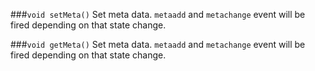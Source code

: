 
###`void setMeta()`
Set meta data. `metaadd` and `metachange` event will be fired depending on that state change.

###`void getMeta()`
Set meta data. `metaadd` and `metachange` event will be fired depending on that state change.
